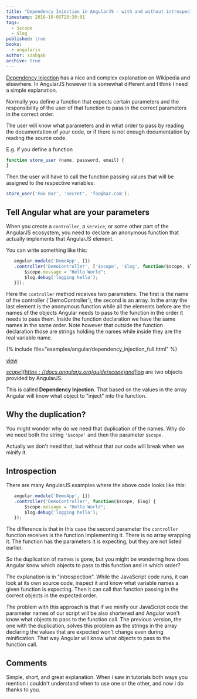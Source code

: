 ```yaml
---
title: "Dependency Injection in AngularJS - with and without introspection"
timestamp: 2016-10-05T20:30:01
tags:
  - $scope
  - $log
published: true
books:
  - angularjs
author: szabgab
archive: true
---
```



[Dependency Injection](https://en.wikipedia.org/wiki/Dependency_injection) has a nice and
complex explanation on Wikipedia and elsewhere. In AngularJS however it is somewhat different and I think
I need a simple explanation.


Normally you define a function that expects certain parameters and the responsibility of the
user of that function to pass in the correct parameters in the correct order.

The user will know what parameters and in what order to pass by reading the documentation of your code,
or if there is not enough documentation by reading the source code.

E.g. if you define a function

```javascript
function store_user (name, password, email) {
}
```

Then the user will have to call the function passing values that will be assigned to the respective
variables:

```javascript
store_user('Foo Bar', 'secret', 'foo@bar.com');
```


## Tell Angular what are your parameters

When you create a `controller`, a `service`, or some other part of the AngularJS
ecosystem, you need to declare an anonymous function that actually implements
that AngularJS element.

You can write something like this:

```javascript
   angular.module('DemoApp', [])
   .controller('DemoController', ['$scope', '$log', function($scope, $log) {
       $scope.message = "Hello World";
       $log.debug('logging hello');
   }]);
```


Here the `controller` method receives two parameters. The first is the name
of the controller ('DemoController'), the second is an array. In the array
the last element is the anonymous function while all the elements before are
the names of the objects Angular needs to pass to the function in the order it
needs to pass them. Inside the function declaration we have the same names in the
same order. Note however that outside the function declaration those are strings
holding the names while inside they are the real variable name.

{% include file="examples/angular/dependency_injection_full.html" %}

[view](examples/angular/dependency_injection_full.html)

[$scope](https://docs.angularjs.org/guide/scope) and
[$log](https://docs.angularjs.org/api/ng/service/$log)
are two objects provided by AngularJS. 

This is called <b>Dependency Injection</b>. That based on the values in the array
Angular will know what object to "inject" into the function.

## Why the duplication?

You might wonder why do we need that duplication of the names. Why do we need
both the string `'$scope'` and then the parameter `$scope`.

Actually we don't need that, but without that our code will break when we minify it.

## Introspection

There are many AngularJS examples where the above code looks like this:

```javascript
   angular.module('DemoApp', [])
   .controller('DemoController', function($scope, $log) {
       $scope.message = "Hello World";
       $log.debug('logging hello');
   });
```

The difference is that in this case the second parameter the `controller` function receives
is the function implementing it. There is no array wrapping it. The function has the parameters
it is expecting, but they are not listed earlier.

So the duplication of names is gone, but you might be wondering how does Angular know which objects
to pass to this function and in which order?

The explanation is in "introspection". While the JavaScript code runs, it can look at its own source code,
inspect it and know what variable names a given function is expecting. Then it can call that function
passing in the correct objects in the expected order.


The problem with this approach is that if we minify our JavaScript code the parameter names of our script
will be also shortened and Angular won't know what objects to pass to the function call. The previous version,
the one with the duplication, solves this problem as the strings in the array declaring the values that
are expected won't change even during minification. That way Angular will know what objects to pass to
the function call.



## Comments

Simple, short, and great explanation. When i saw in tutorials both ways you mention i couldn't understand when to use one or the other, and now i do thanks to you.


